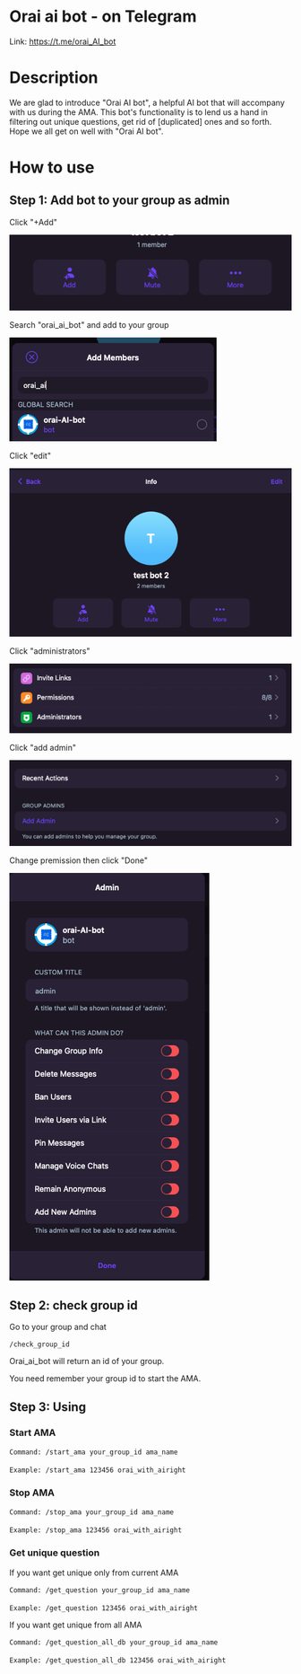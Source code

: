# Orai ai bot - on Telegram

Link: https://t.me/orai_AI_bot

# Description

We are glad to introduce "Orai AI bot", a helpful AI bot that will accompany with us during the AMA. This bot's functionality is to lend us a hand in filtering out unique questions, get rid of [duplicated] ones and so forth. Hope we all get on well with "Orai AI bot".

# How to use

## Step 1: Add bot to your group as admin

Click "+Add"

![Screenshot](images/example1.png "example")

Search "orai_ai_bot" and add to your group

![Screenshot](images/example2.png "example")

Click "edit"

![Screenshot](images/example3.png "example")

Click "administrators"

![Screenshot](images/example4.png "example")

Click "add admin"

![Screenshot](images/example6.png "example")

Change premission then click "Done"

![Screenshot](images/example5.png "example")

## Step 2: check group id

Go to your group and chat

    /check_group_id

Orai_ai_bot will return an id of your group.

You need remember your group id to start the AMA.

## Step 3: Using

### Start AMA

    Command: /start_ama your_group_id ama_name

    Example: /start_ama 123456 orai_with_airight

### Stop AMA

    Command: /stop_ama your_group_id ama_name

    Example: /stop_ama 123456 orai_with_airight

### Get unique question

If you want get unique only from current AMA

    Command: /get_question your_group_id ama_name

    Example: /get_question 123456 orai_with_airight

If you want get unique from all AMA

    Command: /get_question_all_db your_group_id ama_name

    Example: /get_question_all_db 123456 orai_with_airight
